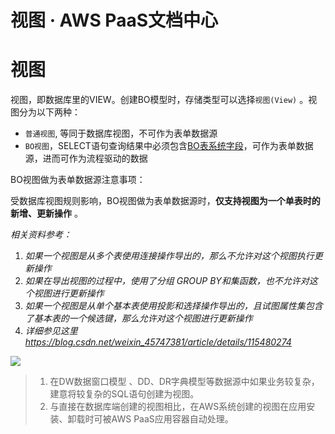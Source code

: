# 视图 · AWS PaaS文档中心

# 视图

视图，即数据库里的VIEW。创建BO模型时，存储类型可以选择`视图(View)` 。视图分为以下两种：

  * `普通视图`, 等同于数据库视图，不可作为表单数据源
  * `BO视图`，SELECT语句查询结果中必须包含[BO表系统字段](<../table/filed.html#b>)，可作为表单数据源，进而可作为流程驱动的数据

BO视图做为表单数据源注意事项：

受数据库视图规则影响，BO视图做为表单数据源时，**仅支持视图为一个单表时的新增、更新操作** 。

_相关资料参考：_

  1. _如果一个视图是从多个表使用连接操作导出的，那么不允许对这个视图执行更新操作_
  2. _如果在导出视图的过程中，使用了分组 GROUP BY和集函数，也不允许对这个视图进行更新操作_
  3. _如果一个视图是从单个基本表使用投影和选择操作导出的，且试图属性集包含了基本表的一个候选键，那么允许对这个视图进行更新操作_
  4. _详细参见这里<https://blog.csdn.net/weixin_45747381/article/details/115480274>_

[![](https://docs.awspaas.com/user-manual/aws-pass-console-user-manual-bo-vue/view/view.png)](<view.png>)

>   1. 在DW数据窗口模型 、DD、DR字典模型等数据源中如果业务较复杂，建意将较复杂的SQL语句创建为视图。
>   2. 与直接在数据库端创建的视图相比，在AWS系统创建的视图在应用安装、卸载时可被AWS PaaS应用容器自动处理。
>